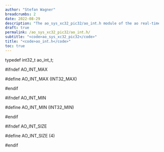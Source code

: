 ```yaml
---
author: "Stefan Wagner"
breadcrumbs: 2
date: 2022-08-29
description: "The ao_sys_xc32_pic32/ao_int.h module of the ao real-time operating system."
draft: true
permalink: /ao_sys_xc32_pic32/ao_int.h/ 
subtitle: "<code>ao_sys_xc32_pic32</code>"
title: "<code>ao_int.h</code>"
toc: true
---
```


typedef int32_t         ao_int_t;

#ifndef AO_INT_MAX

#define AO_INT_MAX      (INT32_MAX)

#endif

#ifndef AO_INT_MIN

#define AO_INT_MIN      (INT32_MIN)

#endif

#ifndef AO_INT_SIZE

#define AO_INT_SIZE     (4)

#endif


